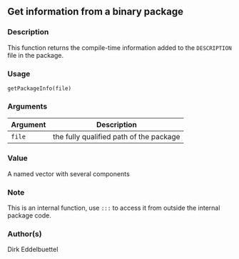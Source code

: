 ## Get information from a binary package

### Description

This function returns the compile-time information added to the
`DESCRIPTION` file in the package.

### Usage

    getPackageInfo(file)

### Arguments

| Argument | Description                             |
|----------|-----------------------------------------|
| `file`   | the fully qualified path of the package |

### Value

A named vector with several components

### Note

This is an internal function, use `:::` to access it from outside the
internal package code.

### Author(s)

Dirk Eddelbuettel
